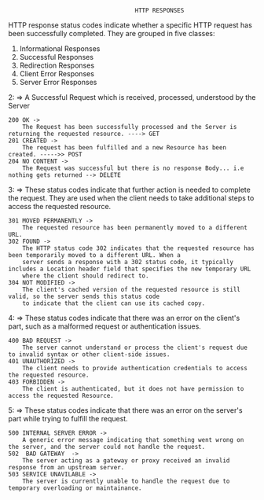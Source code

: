                                         HTTP RESPONSES 

HTTP response status codes indicate whether a specific HTTP request has been successfully completed. 
They are grouped in five classes:
1. Informational Responses 
2. Successful Responses 
3. Redirection Responses 
4. Client Error Responses 
5. Server Error Responses 

2:  => A Successful Request which is received, processed, understood by the Server 

    200 OK ->
        The Request has been successfully processed and the Server is returning the requested resource. ----> GET
    201 CREATED ->
        The request has been fulfilled and a new Resource has been created. ----->> POST 
    204 NO CONTENT ->
        The Request was successful but there is no response Body... i.e nothing gets returned --> DELETE

3:  => These status codes indicate that further action is needed to complete the request. They are used when the client needs to take additional
       steps to access the requested resource.

    301 MOVED PERMANENTLY -> 
        The requested resource has been permanently moved to a different URL.
    302 FOUND -> 
        The HTTP status code 302 indicates that the requested resource has been temporarily moved to a different URL. When a 
        server sends a response with a 302 status code, it typically includes a Location header field that specifies the new temporary URL
        where the client should redirect to.
    304 NOT MODIFIED -> 
        The client's cached version of the requested resource is still valid, so the server sends this status code 
        to indicate that the client can use its cached copy.
4:  => These status codes indicate that there was an error on the client's part, such as a malformed
       request or authentication issues.
    
    400 BAD REQUEST ->
        The server cannot understand or process the client's request due to invalid syntax or other client-side issues.
    401 UNAUTHORIZED ->
        The client needs to provide authentication credentials to access the requested resource.
    403 FORBIDDEN ->
        The client is authenticated, but it does not have permission to access the requested Resource.

5:  => These status codes indicate that there was an error on the server's part while trying to fulfill the request.

    500 INTERNAL SERVER ERROR ->
        A generic error message indicating that something went wrong on the server, and the server could not handle the request.
    502  BAD GATEWAY  ->
        The server acting as a gateway or proxy received an invalid response from an upstream server.
    503 SERVICE UNAVILABLE ->
        The server is currently unable to handle the request due to temporary overloading or maintainance.